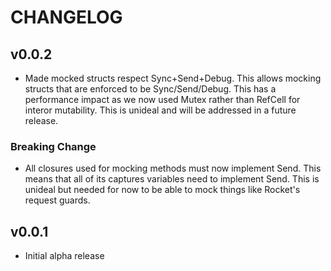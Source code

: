 # CHANGELOG

## v0.0.2

* Made mocked structs respect Sync+Send+Debug. This allows mocking
  structs that are enforced to be Sync/Send/Debug. This has a
  performance impact as we now used Mutex rather than RefCell for
  interor mutability. This is unideal and will be addressed in a
  future release.

### Breaking Change

* All closures used for mocking methods must now implement Send. This
  means that all of its captures variables need to implement
  Send. This is unideal but needed for now to be able to mock things
  like Rocket's request guards.

## v0.0.1

* Initial alpha release
